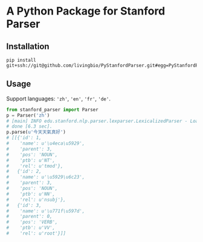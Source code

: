 # A Python Package for Stanford Parser

## Installation

```shell-script
pip install git+ssh://git@github.com/livingbio/PyStanfordParser.git#egg=PyStanfordParser
```

## Usage

Support languages: `'zh'`, `'en'`, `'fr'`, `'de'`.

```python
from stanford_parser import Parser
p = Parser('zh')
# [main] INFO edu.stanford.nlp.parser.lexparser.LexicalizedParser - Loading parser from serialized file edu/stanford/nlp/models/lexparser/chineseFactored.ser.gz ...
# done [6.3 sec].
p.parse(u'今天天氣真好')
# [[{'id': 1,
#    'name': u'\u4eca\u5929',
#    'parent': 3,
#    'pos': 'NOUN',
#    'ptb': u'NT',
#    'rel': u'tmod'},
#   {'id': 2,
#    'name': u'\u5929\u6c23',
#    'parent': 3,
#    'pos': 'NOUN',
#    'ptb': u'NN',
#    'rel': u'nsubj'},
#   {'id': 3,
#    'name': u'\u771f\u597d',
#    'parent': 0,
#    'pos': 'VERB',
#    'ptb': u'VV',
#    'rel': u'root'}]]
```
